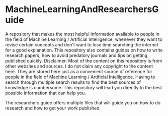 # MachineLearningAndResearchersGuide
A repository that makes the most helpful information available to people in the field of Machine Learning / Artificial Intelligence, whenever they want to revise certain concepts and don't want to lose time searching the internet for a good explanation. This repository also contains guides on how to write research papers, how to avoid predatory journals and tips on getting published quickly. Disclaimer: Most of the content on this repository is from other websites and sources. I do not claim any copyright to the content here. They are stored here just as a convenient source of reference for people in the field of Machine Learning / Artificial Intelligence.
Having to search through multiple search results to find the best sources of knowledge is cumbersome. This repository will lead you directly to the best possible information that can help you.

The researchers guide offers multiple files that will guide you on how to do research and how to get your work published.
